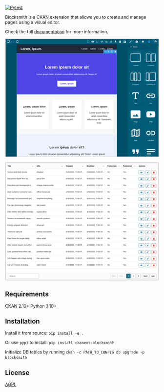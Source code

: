 [![Pytest](https://github.com/DataShades/ckanext-blocksmith/actions/workflows/test.yml/badge.svg)](https://github.com/DataShades/ckanext-blocksmith/actions/workflows/test.yml)

Blocksmith is a CKAN extension that allows you to create and manage pages using a visual editor.

Check the full [documentation](https://datashades.github.io/ckanext-blocksmith/) for more information.

![editor screenshot](https://raw.githubusercontent.com/DataShades/ckanext-blocksmith/master/docs/images/editor.png)

![list screenshot](https://raw.githubusercontent.com/DataShades/ckanext-blocksmith/master/docs/images/list.png)

## Requirements

CKAN 2.10+
Python 3.10+

## Installation

Install it from source:
    ```
    pip install -e .
    ```

Or use `pypi` to install:
    ```
    pip install ckanext-blocksmith
    ```

Initialize DB tables by running ```ckan -c PATH_TO_CONFIG db upgrade -p blocksmith```

## License

[AGPL](https://www.gnu.org/licenses/agpl-3.0.en.html)
